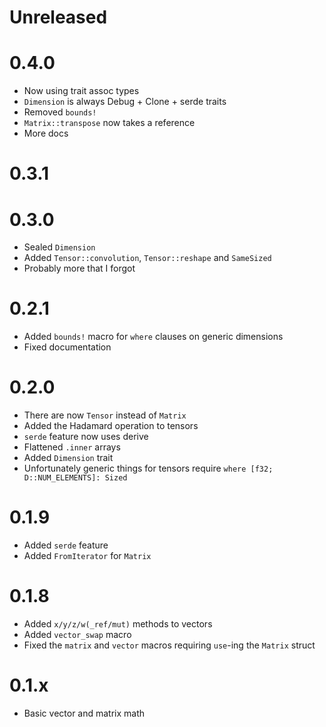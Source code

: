 <!-- updated by cargo-release -->

# Unreleased

# 0.4.0
- Now using trait assoc types
- `Dimension` is always Debug + Clone + serde traits
- Removed `bounds!`
- `Matrix::transpose` now takes a reference
- More docs

# 0.3.1

# 0.3.0
- Sealed `Dimension`
- Added `Tensor::convolution`, `Tensor::reshape` and `SameSized`
- Probably more that I forgot

# 0.2.1
- Added `bounds!` macro for `where` clauses on generic dimensions
- Fixed documentation

# 0.2.0
- There are now `Tensor` instead of `Matrix`
- Added the Hadamard operation to tensors
- `serde` feature now uses derive
- Flattened `.inner` arrays
- Added `Dimension` trait
- Unfortunately generic things for tensors require `where [f32; D::NUM_ELEMENTS]: Sized`

# 0.1.9
- Added `serde` feature
- Added `FromIterator` for `Matrix`

# 0.1.8
- Added `x/y/z/w(_ref/mut)` methods to vectors
- Added `vector_swap` macro
- Fixed the `matrix` and `vector` macros requiring `use`-ing the `Matrix` struct

# 0.1.x
- Basic vector and matrix math
